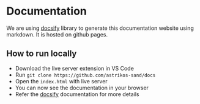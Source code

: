 # Documentation

We are using [docsify](https://docsify.js.org/) library to generate this documentation website using markdown. It is hosted on github pages.

## How to run locally

- Download the live server extension in VS Code
- Run `git clone https://github.com/astrikos-sand/docs`
- Open the `index.html` with live server
- You can now see the documentation in your browser
- Refer the [docsify](https://docsify.js.org/) documentation for more details
